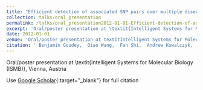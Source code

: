 ```yaml
---
title: "Efficient detection of associated SNP pairs over multiple disease GWAS"
collection: talks/oral_presentation
permalink: /talks/oral_presentation2012-01-01-Efficient-detection-of-associated-SNP-pairs-over-multiple-disease-GWAS
excerpt: 'Oral/poster presentation at \textit{Intelligent Systems for Molecular Biology (ISMB)}, Vienna, Austria'
date: 2012-01-01
venue: 'Oral/poster presentation at textitIntelligent Systems for Molecular Biology (ISMB), Vienna, Austria'
citation: ' Benjamin Goudey,  Qiao Wang,  Fan Shi,  Andrew Kowalczyk,  Leon Gor,  Linda Stern,  Geoff Macintyre,  Cheng Ong,  David Rawlinson,  Adam Kowalczyk, &quot;Efficient detection of associated SNP pairs over multiple disease GWAS.&quot; Oral/poster presentation at textitIntelligent Systems for Molecular Biology (ISMB), Vienna, Austria, 2012.'
---
```

Oral/poster presentation at \textit{Intelligent Systems for Molecular Biology (ISMB)}, Vienna, Austria

Use [Google Scholar](https://scholar.google.com/scholar?q=Efficient+detection+of+associated+SNP+pairs+over+multiple+disease+GWAS){:target="_blank"} for full citation